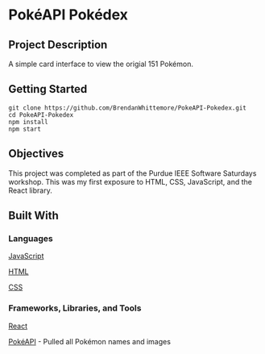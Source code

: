 # PokéAPI Pokédex

## Project Description
A simple card interface to view the origial 151 Pokémon.

## Getting Started
```
git clone https://github.com/BrendanWhittemore/PokeAPI-Pokedex.git
cd PokeAPI-Pokedex
npm install
npm start
```

## Objectives
This project was completed as part of the Purdue IEEE Software Saturdays workshop. This was my first exposure to HTML, CSS, JavaScript, and the React library.

## Built With
### Languages
<p><a href = "https://www.javascript.com/">JavaScript</a></p>
<p><a href = "https://developer.mozilla.org/en-US/docs/Web/HTML">HTML</a></p>
<p><a href = "https://developer.mozilla.org/en-US/docs/Web/CSS">CSS</a></p>

### Frameworks, Libraries, and Tools
<p><a href = "https://reactjs.org/">React</a></p>
<p><a href = "https://pokeapi.co/">PokéAPI</a> - Pulled all Pokémon names and images</p>
